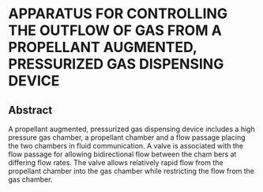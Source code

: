 # APPARATUS FOR CONTROLLING THE OUTFLOW OF GAS FROM A PROPELLANT AUGMENTED, PRESSURIZED GAS DISPENSING DEVICE

## Abstract
A propellant augmented, pressurized gas dispensing device includes a high pressure gas chamber, a propellant chamber and a flow passage placing the two chambers in fluid communication. A valve is associated with the flow passage for allowing bidirectional flow between the cham bers at differing flow rates. The valve allows relatively rapid flow from the propellant chamber into the gas chamber while restricting the flow from the gas chamber.